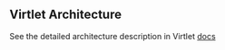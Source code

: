 ## Virtlet Architecture

See the detailed architecture description in Virtlet [docs](https://github.com/Mirantis/virtlet/blob/master/docs/architecture.md)
